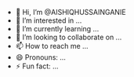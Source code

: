 - 👋 Hi, I’m @AISHIQHUSSAINGANIE
- 👀 I’m interested in ...
- 🌱 I’m currently learning ...
- 💞️ I’m looking to collaborate on ...
- 📫 How to reach me ...
- 😄 Pronouns: ...
- ⚡ Fun fact: ...

<!---
AISHIQHUSSAINGANIE/AISHIQHUSSAINGANIE is a ✨ special ✨ repository because its `README.md` (this file) appears on your GitHub profile.
You can click the Preview link to take a look at your changes.
--->
